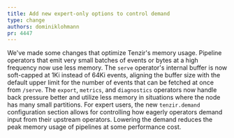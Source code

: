 ```yaml
---
title: Add new expert-only options to control demand
type: change
authors: dominiklohmann
pr: 4447
---
```


We've made some changes that optimize Tenzir's memory usage. Pipeline operators
that emit very small batches of events or bytes at a high frequency now use less
memory. The `serve` operator's internal buffer is now soft-capped at 1Ki instead
of 64Ki events, aligning the buffer size with the default upper limit for the
number of events that can be fetched at once from `/serve`. The `export`,
`metrics`, and `diagnostics` operators now handle back pressure better and
utilize less memory in situations where the node has many small partitions. For
expert users, the new `tenzir.demand` configuration section allows for
controlling how eagerly operators demand input from their upstream operators.
Lowering the demand reduces the peak memory usage of pipelines at some
performance cost.
